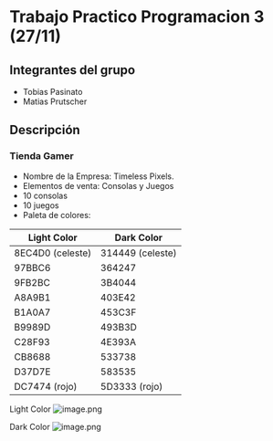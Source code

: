 # Trabajo Practico Programacion 3 (27/11)

## Integrantes del grupo

- Tobias Pasinato
- Matias Prutscher

## Descripción

### Tienda Gamer

- Nombre de la Empresa: Timeless Pixels.
- Elementos de venta: Consolas y Juegos
- 10 consolas
- 10 juegos
- Paleta de colores:

| Light Color | Dark Color |
|-------------|------------|
| 8EC4D0 (celeste)    | 314449 (celeste)     |
| 97BBC6      | 364247     |
| 9FB2BC      | 3B4044     |
| A8A9B1      | 403E42     |
| B1A0A7      | 453C3F     |
| B9989D      | 493B3D     |
| C28F93      | 4E393A     |
| CB8688      | 533738     |
| D37D7E      | 583535     |
| DC7474 (rojo)    | 5D3333 (rojo)     |

Light Color
![image.png](https://prod-files-secure.s3.us-west-2.amazonaws.com/8effe355-93f9-4280-ad81-0cff801be2b7/977429fd-c564-42a3-8243-3ca5cb5047a5/c1c4bba1-33b0-43f7-b8cb-f56d00d74150.png)

Dark Color
![image.png](https://prod-files-secure.s3.us-west-2.amazonaws.com/8effe355-93f9-4280-ad81-0cff801be2b7/5962142e-25bf-49d4-a40f-8d3b6918369c/image.png)
